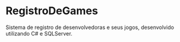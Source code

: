 # RegistroDeGames
Sistema de registro de desenvolvedoras e seus jogos, desenvolvido utilizando C# e SQLServer. 
